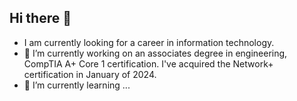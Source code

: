 ## Hi there 👋

<!--
**Devin9331/Devin9331** is a ✨ _special_ ✨ repository because its `README.md` (this file) appears on your GitHub profile.

Here are some ideas to get you started:

-->
- I am currently looking for a career in information technology.
- 🔭 I’m currently working on an associates degree in engineering, CompTIA A+ Core 1 certification. I've acquired the Network+ certification in January of 2024.
- 🌱 I’m currently learning ...

<!--
- 👯 I’m looking to collaborate on ...
- 🤔 I’m looking for help with ...
- 💬 Ask me about ...
- 📫 How to reach me: LinkedIN 
- ⚡ Fun fact: ...
-->
